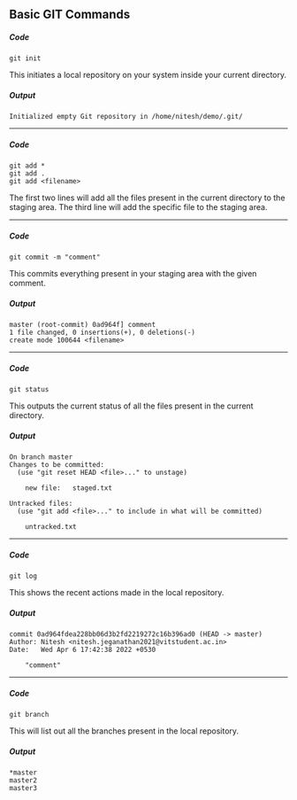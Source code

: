## Basic GIT Commands

##### Code
```
git init
```

This initiates a local repository on your system inside your current directory. 

##### Output
```
Initialized empty Git repository in /home/nitesh/demo/.git/
```
---

##### Code
```
git add * 
git add . 
git add <filename>
```

The first two lines will add all the files present in the current directory to the staging area. The third line will add the specific file to the staging area. 

---

##### Code
```
git commit -m "comment"
```

This commits everything present in your staging area with the given comment.  

##### Output
```
master (root-commit) 0ad964f] comment
1 file changed, 0 insertions(+), 0 deletions(-)
create mode 100644 <filename>

```
---

##### Code
```
git status
```

This outputs the current status of all the files present in the current directory. 

##### Output
```
On branch master
Changes to be committed:
  (use "git reset HEAD <file>..." to unstage)

	new file:   staged.txt

Untracked files:
  (use "git add <file>..." to include in what will be committed)

	untracked.txt

```
---

##### Code
```
git log
```

This shows the recent actions made in the local repository. 

##### Output
```
commit 0ad964fdea228bb06d3b2fd2219272c16b396ad0 (HEAD -> master)
Author: Nitesh <nitesh.jeganathan2021@vitstudent.ac.in>
Date:   Wed Apr 6 17:42:38 2022 +0530

    "comment"

```
---

##### Code
```
git branch
```

This will list out all the branches present in the local repository. 

##### Output
```
*master
master2
master3
```
